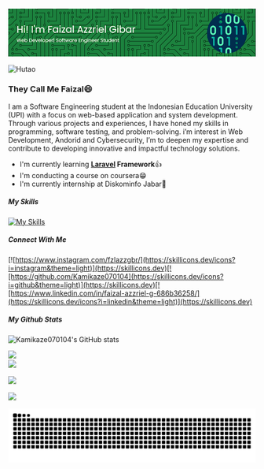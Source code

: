 <!-- # Hi there! I'm Faizal Azzriel Gibar 👋 -->
![Faizal](Asset/github-header.png)

![Hutao](https://i.pinimg.com/originals/0c/af/9f/0caf9f7b8ab4917287aaaf8b8b772cd7.gif)


### They Call Me Faizal😄
I am a Software Engineering student at the Indonesian Education University (UPI) with a focus on web-based application and system development. Through various projects and experiences, I have honed my skills in programming, software testing, and problem-solving. i’m interest in Web Development, Andorid and Cybersecurity, I’m to deepen my expertise and contribute to developing innovative and impactful technology solutions.
- I'm currently learning **[Laravel]() Framework**👍
- I'm conducting a course on coursera😁
- I'm currently internship at Diskominfo Jabar🏢
##### My Skills
[![My Skills](https://skillicons.dev/icons?i=html,css,javascript,php,bootstrap,laravel,react,tailwind,mysql&perline=5&theme=light)](https://skillicons.dev)


##### Connect With Me
[![https://www.instagram.com/fzlazzgbr/](https://skillicons.dev/icons?i=instagram&theme=light)](https://skillicons.dev)[![https://github.com/Kamikaze070104](https://skillicons.dev/icons?i=github&theme=light)](https://skillicons.dev)[![https://www.linkedin.com/in/faizal-azzriel-g-686b36258/](https://skillicons.dev/icons?i=linkedin&theme=light)](https://skillicons.dev)

##### My Github Stats
![Kamikaze070104's GitHub stats](https://github-readme-stats.vercel.app/api?username=Kamikaze070104&show_icons=true&theme=tokyonight)


![](https://nirzak-streak-stats.vercel.app/?user=Kamikaze070104&theme=dark&hide_border=false)<br/>
![](https://github-readme-stats.vercel.app/api/top-langs/?username=Kamikaze070104&theme=dark&hide_border=false&include_all_commits=false&count_private=false&layout=compact)

![](https://quotes-github-readme.vercel.app/api?type=horizontal&theme=radical)

[![](https://visitcount.itsvg.in/api?id=Kamikaze070104&icon=0&color=0)](https://visitcount.itsvg.in)

<img src="https://raw.githubusercontent.com/Kamikaze070104/Kamikaze070104/output/snake.svg" alt="Snake animation" />

